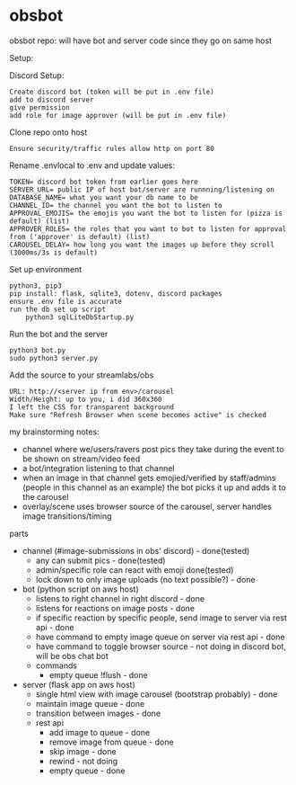 # obsbot
obsbot repo: will have bot and server code since they go on same host

Setup:

Discord Setup:

    Create discord bot (token will be put in .env file)
    add to discord server
    give permission
    add role for image approver (will be put in .env file)

Clone repo onto host

    Ensure security/traffic rules allow http on port 80
    
Rename .envlocal to .env and update values:

    TOKEN= discord bot token from earlier goes here
    SERVER_URL= public IP of host bot/server are runnning/listening on
    DATABASE_NAME= what you want your db name to be 
    CHANNEL_ID= the channel you want the bot to listen to
    APPROVAL_EMOJIS= the emojis you want the bot to listen for (pizza is default) (list)
    APPROVER_ROLES= the roles that you want to bot to listen for approval from ('approver' is default) (list)
    CAROUSEL_DELAY= how long you want the images up before they scroll (3000ms/3s is default)

Set up environment

    python3, pip3
    pip install: flask, sqlite3, dotenv, discord packages
    ensure .env file is accurate
    run the db set up script
        python3 sqlLiteDbStartup.py

Run the bot and the server

    python3 bot.py
    sudo python3 server.py
    
Add the source to your streamlabs/obs

    URL: http://<server ip from env>/carousel
    Width/Height: up to you, i did 360x360
    I left the CSS for transparent background
    Make sure "Refresh Browser when scene becomes active" is checked
    


my brainstorming notes:
- channel where we/users/ravers post pics they take during the event to be shown on stream/video feed 
- a bot/integration listening to that channel
- when an image in that channel gets emojied/verified by staff/admins (people in this channel as an example) the bot picks it up and adds it to the carousel
- overlay/scene uses browser source of the carousel, server handles image transitions/timing

parts
- channel (#image-submissions in obs' discord) - done(tested)
    - any can submit pics - done(tested)
    - admin/specific role can react with emoji done(tested)
    - lock down to only image uploads (no text possible?) - done
- bot (python script on aws host)
    - listens to right channel in right discord - done
    - listens for reactions on image posts - done
    - if specific reaction by specific people, send image to server via rest api - done
    - have command to empty image queue on server via rest api - done
    - have command to toggle browser source - not doing in discord bot, will be obs chat bot
    - commands
        - empty queue !flush - done
- server (flask app on aws host)
    - single html view with image carousel (bootstrap probably) - done
    - maintain image queue - done
    - transition between images - done
    - rest api
        - add image to queue - done
        - remove image from queue - done
        - skip image - done
        - rewind - not doing
        - empty queue - done
